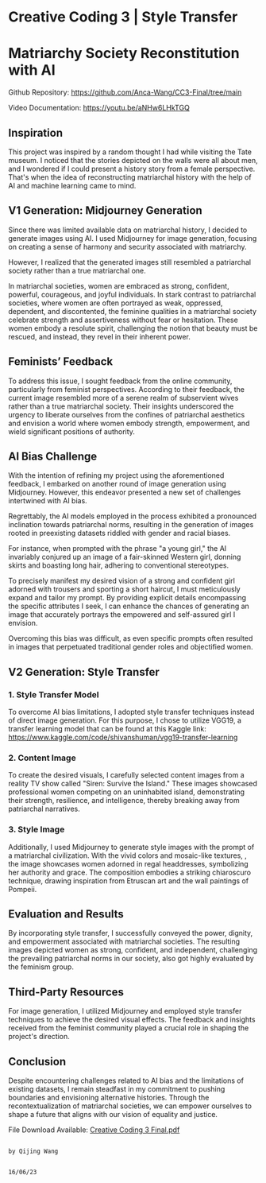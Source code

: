 # Creative Coding 3  |  Style Transfer

# **Matriarchy Society Reconstitution with AI**

Github Repository: https://github.com/Anca-Wang/CC3-Final/tree/main

Video Documentation: https://youtu.be/aNHw6LHkTGQ

## **Inspiration**

This project was inspired by a random thought I had while visiting the Tate museum. I noticed that the stories depicted on the walls were all about men, and I wondered if I could present a history story from a female perspective. That's when the idea of reconstructing matriarchal history with the help of AI and machine learning came to mind.

## **V1 Generation: Midjourney Generation**

Since there was limited available data on matriarchal history, I decided to generate images using AI. I used Midjourney for image generation, focusing on creating a sense of harmony and security associated with matriarchy. 

However, I realized that the generated images still resembled a patriarchal society rather than a true matriarchal one.

In matriarchal societies, women are embraced as strong, confident, powerful, courageous, and joyful individuals. In stark contrast to patriarchal societies, where women are often portrayed as weak, oppressed, dependent, and discontented, the feminine qualities in a matriarchal society celebrate strength and assertiveness without fear or hesitation. These women embody a resolute spirit, challenging the notion that beauty must be rescued, and instead, they revel in their inherent power.

## Feminists’ **Feedback**

To address this issue, I sought feedback from the online community, particularly from feminist perspectives. According to their feedback, the current image resembled more of a serene realm of subservient wives rather than a true matriarchal society. Their insights underscored the urgency to liberate ourselves from the confines of patriarchal aesthetics and envision a world where women embody strength, empowerment, and wield significant positions of authority.

## **AI Bias Challenge**

With the intention of refining my project using the aforementioned feedback, I embarked on another round of image generation using Midjourney. However, this endeavor presented a new set of challenges intertwined with AI bias. 

Regrettably, the AI models employed in the process exhibited a pronounced inclination towards patriarchal norms, resulting in the generation of images rooted in preexisting datasets riddled with gender and racial biases.

For instance, when prompted with the phrase "a young girl," the AI invariably conjured up an image of a fair-skinned Western girl, donning skirts and boasting long hair, adhering to conventional stereotypes.

To precisely manifest my desired vision of a strong and confident girl adorned with trousers and sporting a short haircut, I must meticulously expand and tailor my prompt. By providing explicit details encompassing the specific attributes I seek, I can enhance the chances of generating an image that accurately portrays the empowered and self-assured girl I envision.

Overcoming this bias was difficult, as even specific prompts often resulted in images that perpetuated traditional gender roles and objectified women.


## ****V2 Generation: Style Transfer****

### 1. Style Transfer Model

To overcome AI bias limitations, I adopted style transfer techniques instead of direct image generation. For this purpose, I chose to utilize VGG19, a transfer learning model that can be found at this Kaggle link: https://www.kaggle.com/code/shivanshuman/vgg19-transfer-learning

### 2. Content Image

To create the desired visuals, I carefully selected content images from a reality TV show called "Siren: Survive the Island." These images showcased professional women competing on an uninhabited island, demonstrating their strength, resilience, and intelligence, thereby breaking away from patriarchal narratives.


### 3. Style Image

Additionally, I used Midjourney to generate style images with the prompt of a matriarchal civilization. With the vivid colors and mosaic-like textures, , the image showcases women adorned in regal headdresses, symbolizing her authority and grace. The composition embodies a striking chiaroscuro technique, drawing inspiration from Etruscan art and the wall paintings of Pompeii.


## **Evaluation and Results**

By incorporating style transfer, I successfully conveyed the power, dignity, and empowerment associated with matriarchal societies. The resulting images depicted women as strong, confident, and independent, challenging the prevailing patriarchal norms in our society, also got highly evaluated by the feminism group.



## **Third-Party Resources**

For image generation, I utilized Midjourney and employed style transfer techniques to achieve the desired visual effects. The feedback and insights received from the feminist community played a crucial role in shaping the project's direction.

## **Conclusion**

Despite encountering challenges related to AI bias and the limitations of existing datasets, I remain steadfast in my commitment to pushing boundaries and envisioning alternative histories. Through the recontextualization of matriarchal societies, we can empower ourselves to shape a future that aligns with our vision of equality and justice.


File Download Available: 
[Creative Coding 3 Final.pdf](https://github.com/Anca-Wang/CC3-Final/files/11772259/Creative.Coding.3.Final.pdf)


                                                                                                       by Qijing Wang

                                                                                                       16/06/23
                                                                                                       
